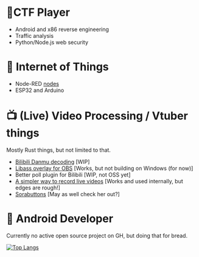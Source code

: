 # 🚩CTF Player
* Android and x86 reverse engineering
* Traffic analysis
* Python/Node.js web security

# 🌱 Internet of Things
* Node-RED [nodes](https://github.com/chengyuhui/node-red-contrib-alibabacloud)
* ESP32 and Arduino

# 📺 (Live) Video Processing / Vtuber things
Mostly Rust things, but not limited to that.
* [Bilibili Danmu decoding](https://github.com/chengyuhui/bili-live-ws) [WIP]
* [Libass overlay for OBS](https://github.com/chengyuhui/obs-subtitle) [Works, but not building on Windows (for now)]
* Better poll plugin for Bilibili [WIP, not OSS yet]
* [A simpler way to record live videos](https://github.com/chengyuhui/bilibili-live-hls) [Works and used internally, but edges are rough!]
* [Sorabuttons](https://github.com/chengyuhui/sorabuttons) [May as well check her out?]

# 📱 Android Developer
Currently no active open source project on GH, but doing that for bread.

[![Top Langs](https://github-readme-stats.vercel.app/api/top-langs/?username=chengyuhui)](https://github.com/anuraghazra/github-readme-stats)
